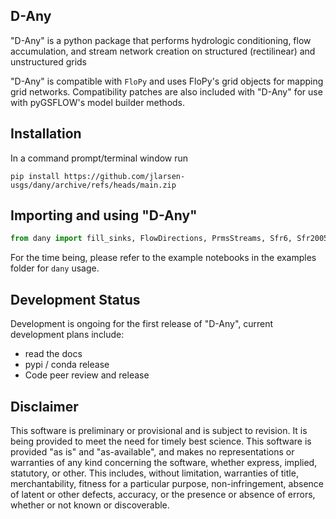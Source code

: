 D-Any
-----
"D-Any" is a python package that performs hydrologic conditioning, 
flow accumulation, and stream network creation on structured (rectilinear) and 
unstructured grids

"D-Any" is compatible with `FloPy` and uses FloPy's grid objects for mapping
grid networks. Compatibility patches are also included with "D-Any" for use
with pyGSFLOW's model builder methods. 

Installation
------------
In a command prompt/terminal window run

```commandline
pip install https://github.com/jlarsen-usgs/dany/archive/refs/heads/main.zip
```


Importing and using "D-Any"
---------------------------
```python
from dany import fill_sinks, FlowDirections, PrmsStreams, Sfr6, Sfr2005
```

For the time being, please refer to the example notebooks in the examples 
folder for `dany` usage.

Development Status
------------------
Development is ongoing for the first release of "D-Any", current development
plans include:
   - read the docs
   - pypi / conda release
   - Code peer review and release


Disclaimer
----------
This software is preliminary or provisional and is subject to revision. It is 
being provided to meet the need for timely best science. This software is 
provided "as is" and "as-available", and makes no representations or warranties 
of any kind concerning the software, whether express, implied, statutory, or 
other. This includes, without limitation, warranties of title, 
merchantability, fitness for a particular purpose, non-infringement, absence 
of latent or other defects, accuracy, or the presence or absence of errors, 
whether or not known or discoverable.
